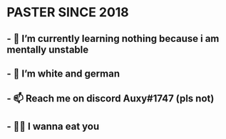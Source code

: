 # PASTER SINCE 2018

## - 🌱 I’m currently learning nothing because i am mentally unstable
## - 💞️ I’m white and german
## - 📫 Reach me on discord Auxy#1747 (pls not)
## - 🤷‍♂️ I wanna eat you


<!---
Auxkabel1337/Auxkabel1337 is a ✨ special ✨ repository because its `README.md` (this file) appears on your GitHub profile.
You can click the Preview link to take a look at your changes.
--->
